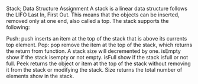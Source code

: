 Stack; Data Structure Assignment
A stack is a linear data structure follows the LIFO Last In, First Out. This means that the objects can be inserted, removed only at one end, also called a top.
The stack supports the following:

Push: push inserts an item at the top of the stack that is above its currents top element.
Pop: pop remove the item at the top of the stack, which returns the return from function. 
A stack size will decremented by one.
isEmpty show if the stack isempty or not empty.
isFull show if the stack isfull or not full.
Peek returns the object or item at the top of the stack without removing it from the stack or modifying the stack.
Size returns the total number of elements show in the stack.

